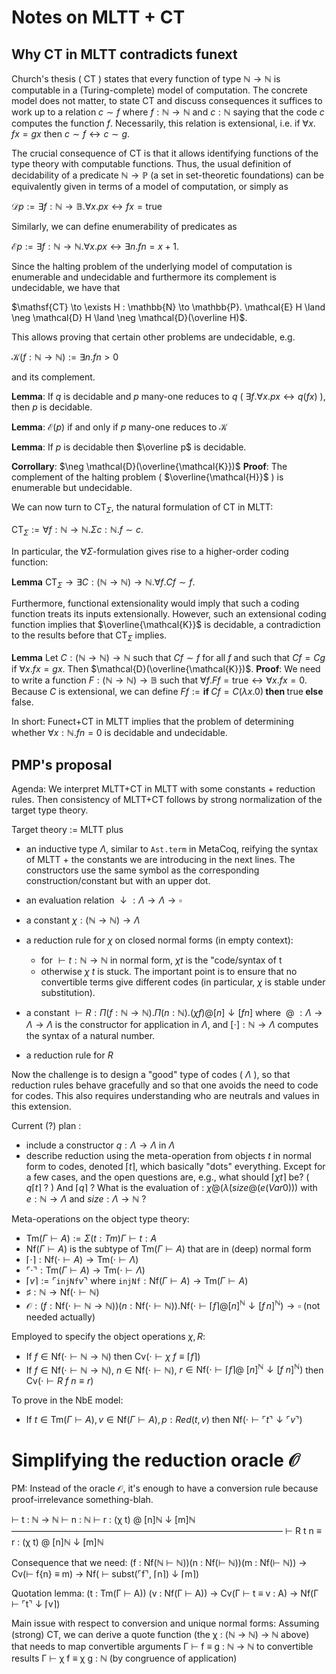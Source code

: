 # Notes on MLTT + CT

## Why CT in MLTT contradicts funext

Church's thesis ( $\mathsf{CT}$ ) states that every function of type $\mathbb{N} \to \mathbb{N}$ is computable in a (Turing-complete) model of computation. The concrete model does not matter, to state $\mathsf{CT}$ and discuss consequences it suffices to work up to a relation $c \sim f$ where $f : \mathbb{N} \to \mathbb{N}$ and $c : \mathbb{N}$ saying that the code $c$ computes the function $f$. Necessarily, this relation is extensional, i.e. if $\forall x.\;f x = g x$ then $c \sim f \leftrightarrow c \sim g$.

The crucial consequence of $\mathsf{CT}$ is that it allows identifying functions of the type theory with computable functions. Thus, the usual definition of decidability of a predicate $\mathbb{N} \to \mathbb{P}$ (a set in set-theoretic foundations) can be equivalently given in terms of a model of computation, or simply as

$\mathcal{D} p := \exists f : \mathbb{N} \to \mathbb{B}. \forall x. p x \leftrightarrow f x = \mathsf{true}$

Similarly, we can define enumerability of predicates as

$\mathcal{E} p := \exists f : \mathbb{N} \to \mathbb{N}. \forall x. p x \leftrightarrow \exists n. f n = x + 1$.

Since the halting problem of the underlying model of computation is enumerable and undecidable and furthermore its complement is undecidable, we have that

$\mathsf{CT} \to \exists H : \mathbb{N} \to \mathbb{P}. \mathcal{E} H \land \neg \mathcal{D} H \land \neg \mathcal{D}(\overline H)$.

This allows proving that certain other problems are undecidable, e.g.

$\mathcal{K} (f : \mathbb{N} \to \mathbb{N}) := \exists n. f n > 0$

and its complement.

**Lemma**: If $q$ is decidable and $p$ many-one reduces to $q$ ( $\exists f. \forall x. p x \leftrightarrow q (f x)$ ), then $p$ is decidable.

**Lemma**: $\mathcal{E}(p)$ if and only if $p$ many-one reduces to $\mathcal{K}$

**Lemma**: If $p$ is decidable then $\overline p$ is decidable.

**Corrollary**: $\neg \mathcal{D}(\overline{\mathcal{K}})$
**Proof**: The complement of the halting problem ( $\overline{\mathcal{H}}$ ) is enumerable but undecidable.

We can now turn to $\mathsf{CT}_\Sigma$, the natural formulation of $\mathsf{CT}$ in MLTT:

$\mathsf{CT}_\Sigma := \forall f : \mathbb{N} \to \mathbb{N}.\Sigma c : \mathbb{N}. f \sim c$.

In particular, the $\forall \Sigma$-formulation gives rise to a higher-order coding function:

**Lemma** $\mathsf{CT}_\Sigma \to \exists C: (\mathbb{N} \to \mathbb{N}) \to \mathbb{N}.\forall f. C f \sim f$.

Furthermore, functional extensionality would imply that such a coding function treats its inputs extensionally. However, such an extensional coding function implies that $\overline{\mathcal{K}}$ is decidable, a contradiction to the results before that $\mathsf{CT}_\Sigma$ implies.

**Lemma** Let $C: (\mathbb{N} \to \mathbb{N}) \to \mathbb{N}$ such that $C f \sim f$ for all $f$ and such that $C f = C g$ if $\forall x. f x = g x$. Then $\mathcal{D}(\overline{\mathcal{K}})$.
**Proof**: We need to write a function $F : (\mathbb{N} \to \mathbb{N}) \to \mathbb{B}$ such that $\forall f. F f = \mathsf{true} \leftrightarrow \forall x. f x = 0$. Because $C$ is extensional, we can define $F f := \textbf{if } C f = C (\lambda x.0) \textbf{ then } \mathsf{true} \textbf { else } \mathsf{false}$.

In short: Funect+CT in MLTT implies that the problem of determining whether $\forall x : \mathbb{N}.f n = 0$ is decidable and undecidable.

## PMP's proposal

Agenda: We interpret MLTT+CT in MLTT with some constants + reduction rules. Then consistency of MLTT+CT follows by strong normalization of the target type theory.

Target theory := MLTT plus

- an inductive type $\Lambda$, similar to `Ast.term` in MetaCoq, reifying the syntax of MLTT + the constants we are introducing in the next lines. The constructors use the same symbol as the corresponding construction/constant but with an upper dot.

- an evaluation relation $\downarrow : \Lambda \to \Lambda \to \square$

- a constant $\chi : (\mathbb{N} \to \mathbb{N}) \to \Lambda$

- a reduction rule for $\chi$ on closed normal forms (in empty context):
    - for $\vdash t : \mathbb{N} \to \mathbb{N}$ in normal form, $\chi t$ is the "code/syntax of t
    - otherwise $\chi\ t$ is stuck.
  The important point is to ensure that no convertible terms give different codes (in particular, $\chi$ is stable under substitution).

- a constant $\vdash R : \Pi (f : \mathbb{N} \to \mathbb{N}). \Pi (n : \mathbb{N}). (\chi f) @ [n] \downarrow [f n]$
where $\ @\ : \Lambda \to \Lambda \to \Lambda$ is the constructor for application in $\Lambda$, and $[ \cdot ] : \mathbb{N} \to \Lambda$ computes the syntax of a natural number.

- a reduction rule for $R$

Now the challenge is to design a "good" type of codes ( $\Lambda$ ), so that reduction rules behave gracefully and so that one avoids the need to code for codes. This also requires understanding who are neutrals and values in this extension.

Current (?) plan :
- include a constructor $q : \Lambda \rightarrow \Lambda$ in $\Lambda$
- describe reduction using the meta-operation from objects $t$ in normal form to codes, denoted $\lceil t \rceil$, which basically "dots" everything. Except for a few cases, and the open questions are, e.g., what should $\lceil \chi t \rceil$ be? ( $q\lceil t\rceil$ ? ) And $\lceil q \rceil$ ? What is the evaluation of :
$\dot{\chi} @ (\dot{\lambda} (size @(e (Var 0)))$ with $e : \mathbb{N} \rightarrow \Lambda$ and $size : \Lambda \rightarrow \mathbb{N}$ ?


Meta-operations on the object type theory:
- $\mathrm{Tm}(\Gamma \vdash A) := \Sigma (t : Tm) \Gamma \vdash t : A$
- $\mathrm{Nf}(\Gamma \vdash A)$ is the subtype of $\mathrm{Tm}(\Gamma \vdash A)$ that are in (deep) normal form
- $\lceil \cdot \rceil : \mathrm{Nf}( \cdot \vdash A) \to \mathrm{Tm}(\cdot \vdash \Lambda)$
- $\ulcorner \cdot \urcorner : \mathrm{Tm}( \Gamma \vdash A) \to \mathrm{Tm}(\cdot \vdash \Lambda)$
- $\lceil v \rceil := \ulcorner \texttt{injNf} v \urcorner$ where $\texttt{injNf} : \mathrm{Nf}(\Gamma \vdash A) \to \mathrm{Tm}(\Gamma \vdash A)$
- $\sharp : \mathbb{N} \to \mathrm{Nf}(\cdot \vdash \mathbb{N})$
- $\mathcal{O} : (f : \mathrm{Nf}(\cdot \vdash \mathbb{N} \to \mathbb{N}))(n : \mathrm{Nf}(\cdot \vdash \mathbb{N})). \mathrm{Nf}(\cdot \vdash \lceil f \rceil @ [n]^{\mathbb{N}} \downarrow [f\,n]^{\mathbb{N}}) \to \square$ (not needed actually)

Employed to  specify the object operations $\chi, R$:
- If $f \in \mathrm{Nf}(\cdot \vdash \mathbb{N} \to \mathbb{N})$ then $\mathrm{Cv}(\cdot \vdash \chi\ f \equiv \lceil f \rceil)$
- If $f \in \mathrm{Nf}(\cdot \vdash \mathbb{N} \to \mathbb{N})$, $n \in \mathrm{Nf}(\cdot \vdash \mathbb{N})$, $r \in \mathrm{Nf}(\cdot \vdash \lceil f \rceil @\ [n]^{\mathbb{N}} \downarrow [f\ n]^{\mathbb{N}})$ then $\mathrm{Cv}(\cdot \vdash R\ f\ n \equiv r)$

To prove in the NbE model:
- If $t \in \mathrm{Tm}(\Gamma \vdash A), v \in \mathrm{Nf}(\Gamma \vdash A), p : Red(t,v)$ then $\mathrm{Nf}(\cdot \vdash \ulcorner t \urcorner \downarrow \ulcorner v\urcorner)$

# Simplifying the reduction oracle $\mathcal{O}$

PM: Instead of the oracle $\mathcal{O}$, it's enough to have a conversion rule because proof-irrelevance something-blah.

⊢ t : ℕ → ℕ
⊢ n : ℕ
⊢ r : (χ t) @ [n]ℕ ↓ [m]ℕ
———————————————————————————————
⊢ R t n ≡ r : (χ t) @ [n]ℕ ↓ [m]ℕ

Consequence that we need:
(f : Nf(ℕ ⊢ ℕ))(n : Nf(⊢ ℕ))(m : Nf(⊢ ℕ)) → Cv(⊢ f{n} ≡ m) → Nf( ⊢ subst(⌜f⌝, ⌈n⌉) ↓ ⌈m⌉)

Quotation lemma:
(t : Tm(Γ ⊢ A)) (v : Nf(Γ ⊢ A)) → Cv(Γ ⊢ t ≡ v : A) → Nf(Γ ⊢ ⌜t⌝ ↓ ⌈v⌉)


Main issue with respect to conversion and unique normal forms:
Assuming (strong) CT, we can derive a quote function (the χ : (ℕ → ℕ) → ℕ above)
that needs to map convertible arguments Γ ⊢ f ≡ g : ℕ → ℕ to convertible results 
Γ ⊢ χ f ≡ χ g : ℕ (by congruence of application)
